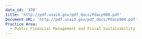```yaml
---
data_id: '370'
title: 'http://pdf.usaid.gov/pdf_docs/Pdacp908.pdf'
Document URL: 'http://pdf.usaid.gov/pdf_docs/Pdacp908.pdf'
Practice Area:
  - Public Financial Management and Fiscal Sustainability
---
```

